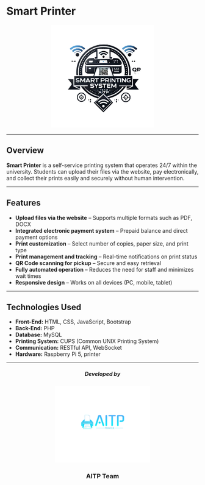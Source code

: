 # **Smart Printer**  

<p align="center">
  <img src="logo_printer/logo .png" alt="Smart Printer Logo" width="270">
</p>

---

## **Overview**  
**Smart Printer** is a self-service printing system that operates 24/7 within the university. Students can upload their files via the website, pay electronically, and collect their prints easily and securely without human intervention.  

---

## **Features**  
- **Upload files via the website** – Supports multiple formats such as PDF, DOCX  
- **Integrated electronic payment system** – Prepaid balance and direct payment options  
- **Print customization** – Select number of copies, paper size, and print type  
- **Print management and tracking** – Real-time notifications on print status  
- **QR Code scanning for pickup** – Secure and easy retrieval  
- **Fully automated operation** – Reduces the need for staff and minimizes wait times  
- **Responsive design** – Works on all devices (PC, mobile, tablet)  

---

## **Technologies Used**  
- **Front-End:** HTML, CSS, JavaScript, Bootstrap  
- **Back-End:** PHP   
- **Database:** MySQL  
- **Printing System:** CUPS (Common UNIX Printing System)  
- **Communication:** RESTful API, WebSocket  
- **Hardware:** Raspberry Pi 5, printer 

---

<h5 align="center">Developed by</h5>

<p align="center">
  <img src="logo_printer/aitpn.png" alt="AITP Logo" width="250">
</p>

<h3 align="center">AITP Team</h3>
